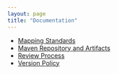 ```yaml
---
layout: page
title: "Documentation"
---
```


 * [Mapping Standards](mappings.html)
 * [Maven Repository and Artifacts](maven.html)
 * [Review Process](review.html)
 * [Version Policy](versions.html)